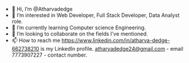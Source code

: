 - 👋 Hi, I’m @Atharvadedge
- 👀 I’m interested in Web Developer, Full Stack Developer, Data Analyst role.
- 🌱 I’m currently learning Computer science Engineering.
- 💞️ I’m looking to collaborate on the fields I've mentioned.
- 📫 How to reach me 
https://www.linkedin.com/in/atharva-dedge-662738210 is my LinkedIn profile.
atharvadedge24@gmail.com - email
7773907227 - contact number.
<!---
Atharvadedge/Atharvadedge is a ✨ special ✨ repository because its `README.md` (this file) appears on your GitHub profile.
You can click the Preview link to take a look at your changes.
--->
